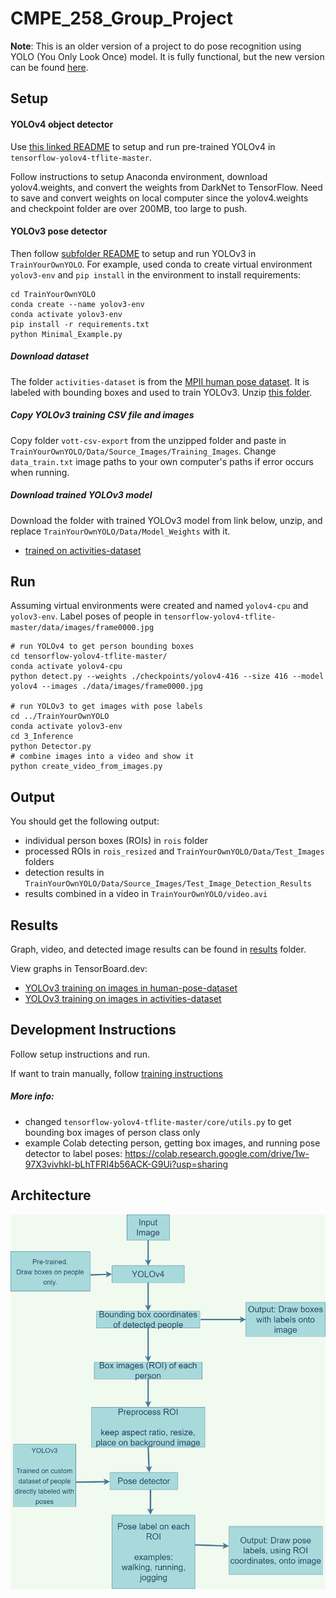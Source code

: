 # CMPE_258_Group_Project

**Note**: This is an older version of a project to do pose recognition using YOLO (You Only Look Once) model. It is fully functional, but the new version can be found [here](https://github.com/tajsandhu/CMPE_258_Group_Project).

## Setup
#### YOLOv4 object detector
Use [this linked README](https://github.com/hualili/opencv/blob/master/deep-learning-2020S/20-2021S-7c-%23README-yolo4-v2-yy-hl-2021-4-5%20(copy).txt) to setup and run pre-trained YOLOv4 in `tensorflow-yolov4-tflite-master`.

Follow instructions to setup Anaconda environment, 
download yolov4.weights, 
and convert the weights from DarkNet to TensorFlow.
Need to save and convert weights on local computer since the yolov4.weights and checkpoint folder are over 200MB, too large to push. 

#### YOLOv3 pose detector
Then follow [subfolder README](TrainYourOwnYOLO) to setup and run YOLOv3 in `TrainYourOwnYOLO`.
For example, used conda to create virtual environment `yolov3-env` and `pip install` in the environment to install requirements:
```
cd TrainYourOwnYOLO
conda create --name yolov3-env
conda activate yolov3-env
pip install -r requirements.txt
python Minimal_Example.py
```
##### Download dataset
The folder `activities-dataset` is from the [MPII human pose dataset](http://human-pose.mpi-inf.mpg.de/#overview). 
It is labeled with bounding boxes and used to train YOLOv3. 
Unzip [this folder](https://drive.google.com/file/d/17bsXYzBf6PhBrvgWAe0m-vhhBApgE8ys/view?usp=sharing).

##### Copy YOLOv3 training CSV file and images
Copy folder `vott-csv-export` from the unzipped folder and paste in `TrainYourOwnYOLO/Data/Source_Images/Training_Images`.
Change `data_train.txt` image paths to your own computer's paths if error occurs when running.

##### Download trained YOLOv3 model
Download the folder with trained YOLOv3 model from link below, unzip, and replace `TrainYourOwnYOLO/Data/Model_Weights` with it.
- [trained on activities-dataset](https://drive.google.com/file/d/1ABMsxLCVtqVHHdSw3DS-SUrR25YIc-dG/view?usp=sharing)

## Run
Assuming virtual environments were created and named `yolov4-cpu` and `yolov3-env`.
Label poses of people in `tensorflow-yolov4-tflite-master/data/images/frame0000.jpg`
```
# run YOLOv4 to get person bounding boxes
cd tensorflow-yolov4-tflite-master/
conda activate yolov4-cpu
python detect.py --weights ./checkpoints/yolov4-416 --size 416 --model yolov4 --images ./data/images/frame0000.jpg

# run YOLOv3 to get images with pose labels
cd ../TrainYourOwnYOLO
conda activate yolov3-env
cd 3_Inference
python Detector.py
# combine images into a video and show it
python create_video_from_images.py
```
## Output
You should get the following output:
- individual person boxes (ROIs) in `rois` folder
- processed ROIs in `rois_resized` and `TrainYourOwnYOLO/Data/Test_Images` folders
- detection results in `TrainYourOwnYOLO/Data/Source_Images/Test_Image_Detection_Results`
- results combined in a video in `TrainYourOwnYOLO/video.avi`

## Results
Graph, video, and detected image results can be found in [results](results) folder.

View graphs in TensorBoard.dev:
- [YOLOv3 training on images in human-pose-dataset](https://tensorboard.dev/experiment/sJyULVIYTXqtNboXkLK2Ag/)
- [YOLOv3 training on images in activities-dataset](https://tensorboard.dev/experiment/TvTwCjCJSRG90rw4c0ZYew/)

## Development Instructions
Follow setup instructions and run.

If want to train manually, follow [training instructions](yolov3-training.txt)

##### More info:
- changed `tensorflow-yolov4-tflite-master/core/utils.py` to get bounding box images of person class only
- example Colab detecting person, getting box images, and running pose detector to label poses:
https://colab.research.google.com/drive/1w-97X3vivhkl-bLhTFRI4b56ACK-G9Ui?usp=sharing

## Architecture
![architecture diagram](architecture-pedestrian-behavior-analysis.png)
